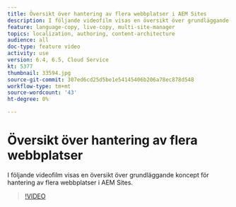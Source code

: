 ```yaml
---
title: Översikt över hantering av flera webbplatser i AEM Sites
description: I följande videofilm visas en översikt över grundläggande koncept för hantering av flera webbplatser i AEM Sites.
feature: language-copy, live-copy, multi-site-manager
topics: localization, authoring, content-architecture
audience: all
doc-type: feature video
activity: use
version: 6.4, 6.5, Cloud Service
kt: 5377
thumbnail: 33594.jpg
source-git-commit: 307ed6cd25d5be1e54145406b206a78ec878d548
workflow-type: tm+mt
source-wordcount: '43'
ht-degree: 0%

---
```



# Översikt över hantering av flera webbplatser

I följande videofilm visas en översikt över grundläggande koncept för hantering av flera webbplatser i AEM Sites.

>[!VIDEO](https://video.tv.adobe.com/v/33594?quality=12&learn=on)
